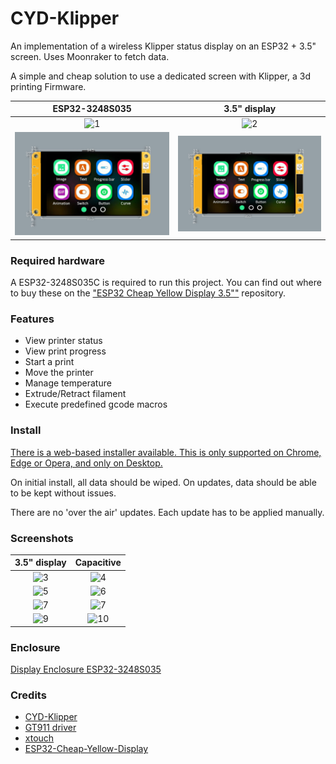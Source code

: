 # CYD-Klipper
An implementation of a wireless Klipper status display on an ESP32 + 3.5" screen. Uses Moonraker to fetch data.

A simple and cheap solution to use a dedicated screen with Klipper, a 3d printing Firmware.

ESP32-3248S035             |  3.5" display
:-------------------------:|:-------------------------:
![1](images/20240121_124444.jpg)|![2](images/20240121_124612.jpg)
![11](images/Dimensions-ESP32-3248S035.jpg)|![12](images/Dimensions-ESP32-3248S035.jpg)

### Required hardware

A ESP32-3248S035C is required to run this project. You can find out where to buy these on the ["ESP32 Cheap Yellow Display 3.5""]() repository.

### Features
- View printer status
- View print progress
- Start a print
- Move the printer
- Manage temperature
- Extrude/Retract filament
- Execute predefined gcode macros

### Install

[There is a web-based installer available. This is only supported on Chrome, Edge or Opera, and only on Desktop.](https://OperatorB.github.io/CYD-Klipper/)

On initial install, all data should be wiped. On updates, data should be able to be kept without issues.

There are no 'over the air' updates. Each update has to be applied manually.

### Screenshots
3.5" display                 |  Capacitive
:-------------------------:|:-------------------------:
![3](images/20240121_124822.jpg)|![4](images/20240121_124828.jpg)
![5](images/20240121_124833.jpg)|![6](images/20240121_124837.jpg)
![7](images/20240121_124842.jpg)|![7](images/20240121_124848.jpg)
![9](images/20240121_124854.jpg)|![10](images/20240121_125012.jpg)

### Enclosure

[Display Enclosure ESP32-3248S035](https://cults3d.com/:1482031)

### Credits
- [CYD-Klipper](https://github.com/suchmememanyskill/CYD-Klipper)
- [GT911 driver](https://github.com/TAMCTec/gt911-arduino)
- [xtouch](https://github.com/xperiments-in/xtouch)
- [ESP32-Cheap-Yellow-Display](https://github.com/witnessmenow/ESP32-Cheap-Yellow-Display)
